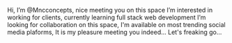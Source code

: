 Hi, I’m @Mncconcepts, nice meeting you on this space
I’m interested in working for clients,
currently learning full stack web development
I’m looking for collaboration on this space,
I'm available on most trending social media plaforms,
It is my pleasure meeting you indeed...
Let's freaking go...

<!---
Mncconcepts/Mncconcepts is a ✨ special ✨ repository because its `README.md` (this file) appears on your GitHub profile.
You can click the Preview link to take a look at your changes.
--->
